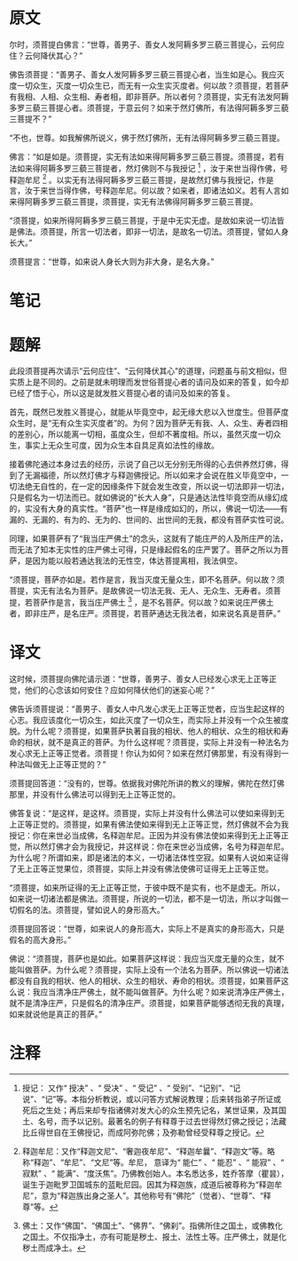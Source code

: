 # 原文
尔时，须菩提白佛言：“世尊，善男子、善女人发阿耨多罗三藐三菩提心，云何应住？云何降伏其心？”

佛告须菩提：“善男子、善女人发阿耨多罗三藐三菩提心者，当生如是心。我应灭度一切众生，灭度一切众生已，而无有一众生实灭度者。何以故？须菩提，若菩萨有我相、人相、众生相、寿者相，即非菩萨。所以者何？须菩提，实无有法发阿耨多罗三藐三菩提心者。须菩提，于意云何？如来于然灯佛所，有法得阿耨多罗三藐三菩提不？”

“不也，世尊。如我解佛所说义，佛于然灯佛所，无有法得阿耨多罗三藐三菩提。

佛言：“如是如是。须菩提，实无有法如来得阿耨多罗三藐三菩提。须菩提，若有法如来得阿耨多罗三藐三菩提者，然灯佛则不与我授记 [^1] ，汝于来世当得作佛，号释迦牟尼 [^2] 。以实无有法得阿耨多罗三藐三菩提，是故然灯佛与我授记，作是言，汝于来世当得作佛，号释迦牟尼。何以故？如来者，即诸法如义。若有人言如来得阿耨多罗三藐三菩提，须菩提，实无有法佛得阿耨多罗三藐三菩提。

“须菩提，如来所得阿耨多罗三藐三菩提，于是中无实无虚。是故如来说一切法皆是佛法。须菩提，所言一切法者，即非一切法，是故名一切法。须菩提，譬如人身长大。”

须菩提言：“世尊，如来说人身长大则为非大身，是名大身。”
# 笔记

# 题解
此段须菩提再次请示“云何应住”、“云何降伏其心”的道理，问题虽与前文相似，但实质上是不同的。之前是就未明理而发世俗菩提心者的请问及如来的答复，如今却已经了悟于心，所以这是就发胜义菩提心者的请问及如来的答复。

首先，既然已发胜义菩提心，就能从毕竟空中，起无缘大悲以入世度生。但菩萨度众生时，是“无有众生实灭度者”的。为何？因为菩萨无有我、人、众生、寿者四相的差别心，所以能离一切相，虽度众生，但却不著度相。所以，虽然灭度一切众生，事实上无众生可度，因为众生本自具足真如法性的缘故。

接着佛陀通过本身过去的经历，示说了自己以无分别无所得的心去供养然灯佛，得到了无漏福德，所以然灯佛才与释迦佛授记。所以如来才会说在胜义毕竟空中，一切法绝无自性的，在一定的因缘条件下就会发生改变，所以说一切法即非一切法，只是假名为一切法而已。就如佛说的“长大人身”，只是通达法性毕竟空而从缘幻成的，实没有大身的真实性。“菩萨”也一样是缘成如幻的，所以，佛说一切法——有漏的、无漏的、有为的、无为的、世间的、出世间的无我，都没有菩萨实性可说。

同理，如果菩萨有了“我当庄严佛土”的念头，这就有了能庄严的人及所庄严的法，而无法了知本无实性的庄严佛土可得，只是缘起假名的庄严罢了。菩萨之所以为菩萨，是因为能以般若通达我法的无性空，体达菩提离相，我法俱空。

“须菩提，菩萨亦如是。若作是言，我当灭度无量众生，即不名菩萨。何以故？须菩提，实无有法名为菩萨。是故佛说一切法无我、无人、无众生、无寿者。须菩提，若菩萨作是言，我当庄严佛土 [^3] ，是不名菩萨。何以故？如来说庄严佛土者，即非庄严，是名庄严。须菩提，若菩萨通达无我法者，如来说名真是菩萨。”
# 译文
这时候，须菩提向佛陀请示道：“世尊，善男子、善女人已经发心求无上正等正觉，他们的心念该如何安住？应如何降伏他们的迷妄心呢？”

佛告诉须菩提说：“善男子、善女人中凡发心求无上正等正觉者，应当生起这样的心志。我应该度化一切众生，如此灭度了一切众生，而实际上并没有一个众生被度脱。为什么呢？须菩提，如果菩萨执著自我的相状、他人的相状、众生的相状和寿命的相状，就不是真正的菩萨。为什么这样呢？须菩提，实际上并没有一种法名为发心求无上正等正觉者。须菩提！你认为如何？如来在然灯佛那里，有没有得到一种法叫做无上正等正觉的？”

须菩提回答道：“没有的，世尊。依据我对佛陀所讲的教义的理解，佛陀在然灯佛那里，并没有什么佛法可以得到无上正等正觉的。

佛答复说：“是这样，是这样。须菩提，实际上并没有什么佛法可以使如来得到无上正等正觉的。须菩提，如果有佛法使如来得到无上正等正觉，然灯佛就不会为我授记：你在来世必当成佛，名释迦牟尼。正因为并没有佛法使如来得到无上正等正觉，所以然灯佛才会为我授记，并这样说：你在来世必当成佛，名号为释迦牟尼。为什么呢？所谓如来，即是诸法的本义，一切诸法体性空寂。如果有人说如来证得了无上正等正觉果位，须菩提，实际上并没有佛法使佛可证得无上正等正觉。

“须菩提，如来所证得的无上正等正觉，于彼中既不是实有，也不是虚无。所以，如来说一切诸法都是佛法。须菩提，所说的一切法，都不是一切法，所以才叫做一切假名的法。须菩提，譬如说人的身形高大。”
	
须菩提回答说：“世尊，如来说人的身形高大，实际上不是真实的身形高大，只是假名的高大身形。”

佛说：“须菩提，菩萨也是如此。如果菩萨这样说：我应当灭度无量的众生，就不能叫做菩萨。为什么呢？须菩提，实际上没有一个法名为菩萨。所以佛说一切诸法都没有自我的相状、他人的相状、众生的相状、寿命的相状。须菩提，如果菩萨这么说：我应当清净庄严佛土，就不能叫做菩萨。为什么呢？如来说清净庄严佛土，就不是清净庄严，只是假名的清净庄严。须菩提，如果菩萨能够透彻无我的真理，如来就说他是真正的菩萨。”
# 注释

[^1]: 授记： 又作“ 授决” 、“ 受决” 、“ 受记” 、“ 受别”、“记别”、“记说”、“记”等。本指分析教说，或以问答方式解说教理；后来转指弟子所证或死后之生处；再后来却专指诸佛对发大心的众生预先记名，某世证果，及其国土、名号，而予以记别。最著名的例子有释尊于过去世得然灯佛之授记；法藏比丘得世自在王佛授记，而成阿弥陀佛；及弥勒曾经受释尊之授记。
[^2]: 释迦牟尼：又作“释迦文尼”、“奢迦夜牟尼”、“释迦牟曩”、“释迦文”等。略称“释迦”、“牟尼”、“文尼”等。牟尼， 意译为“ 能仁” 、“ 能忍” 、“ 能寂” 、“ 寂默” 、“ 能满”、“度沃焦”。乃佛教创始人。本名悉达多，姓乔答摩（瞿昙），诞生于迦毗罗卫国城东的蓝毗尼园。因其为释迦族，成道后被尊称为“释迦牟尼”，意为“释迦族出身之圣人”。其他称号有“佛陀”（觉者）、“世尊”、“释尊”等。
[^3]: 佛土：又作“佛国”、“佛国土”、“佛界”、“佛刹”。指佛所住之国土，或佛教化之国土。不仅指净土，亦有可能是秽土、报土、法性土等。庄严佛土，就是化秽土而成净土。
